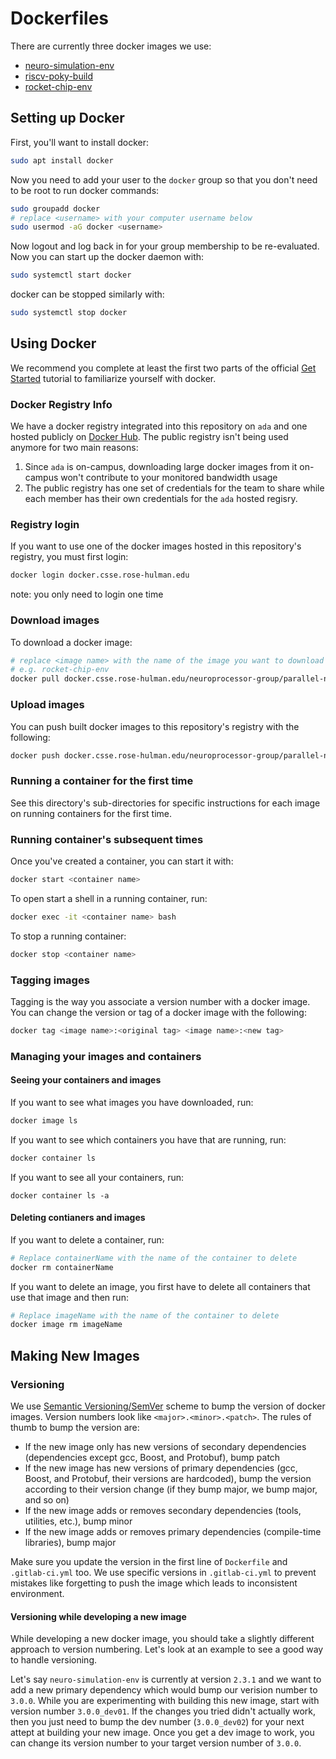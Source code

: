 Dockerfiles
=========

There are currently three docker images we use:
* [neuro-simulation-env](neuro-simulation-env/)
* [riscv-poky-build](riscv-poky-build/)
* [rocket-chip-env](rocket-chip-env/)

## Setting up Docker
First, you'll want to install docker:
```bash
sudo apt install docker
```
Now you need to add your user to the `docker` group so that you don't need to be root to run docker commands:
```bash
sudo groupadd docker
# replace <username> with your computer username below
sudo usermod -aG docker <username>
```
Now logout and log back in for your group membership to be re-evaluated. Now you can start up the docker daemon with:
```bash
sudo systemctl start docker
```
docker can be stopped similarly with:
```bash
sudo systemctl stop docker
```

## Using Docker
We recommend you complete at least the first two parts of the official [Get Started](https://docs.docker.com/get-started/) tutorial to familiarize yourself with docker.

### Docker Registry Info
We have a docker registry integrated into this repository on `ada` and one hosted publicly on [Docker Hub](https://hub.docker.com/r/rhneuroprocessor/). The public registry isn't being used anymore for two main reasons:
1. Since `ada` is on-campus, downloading large docker images from it on-campus won't contribute to your monitored bandwidth usage
2. The public registry has one set of credentials for the team to share while each member has their own credentials for the `ada` hosted regisry.

### Registry login
If you want to use one of the docker images hosted in this repository's registry, you must first login:
```bash
docker login docker.csse.rose-hulman.edu
```
note: you only need to login one time

### Download images
To download a docker image:
```bash
# replace <image name> with the name of the image you want to download
# e.g. rocket-chip-env
docker pull docker.csse.rose-hulman.edu/neuroprocessor-group/parallel-neuro-simulation/<image name>:latest
```
### Upload images
You can push built docker images to this repository's registry with the following:
```bash
docker push docker.csse.rose-hulman.edu/neuroprocessor-group/parallel-neuro-simulation/<image name>:<image tag>
```

### Running a container for the first time
See this directory's sub-directories for specific instructions for each image on running containers for the first time.

### Running container's subsequent times
Once you've created a container, you can start it with:
```bash
docker start <container name>
```
To open start a shell in a running container, run:
```bash
docker exec -it <container name> bash
```
To stop a running container:
```bash
docker stop <container name>
```

### Tagging images
Tagging is the way you associate a version number with a docker image. You can change the version or tag of a docker image with the following:
```bash
docker tag <image name>:<original tag> <image name>:<new tag>
```

### Managing your images and containers
#### Seeing your containers and images
If you want to see what images you have downloaded, run:
```bash
docker image ls
```
If you want to see which containers you have that are running, run:
```bash
docker container ls
```
If you want to see all your containers, run:
```docker
docker container ls -a
```
#### Deleting contianers and images
If you want to delete a container, run:
```bash
# Replace containerName with the name of the container to delete
docker rm containerName
```
If you want to delete an image, you first have to delete all containers that use that image and then run:
```bash
# Replace imageName with the name of the container to delete
docker image rm imageName
```

## Making New Images
### Versioning
We use [Semantic Versioning/SemVer](https://semver.org/) scheme to bump the version of docker images. Version numbers look like `<major>.<minor>.<patch>`.
The rules of thumb to bump the version are:
  - If the new image only has new versions of secondary dependencies (dependencies except gcc, Boost, and Protobuf), bump patch
  - If the new image has new versions of primary dependencies (gcc, Boost, and Protobuf, their versions are hardcoded), bump the version according to their version change (if they bump major, we bump major, and so on)
  - If the new image adds or removes secondary dependencies (tools, utilities, etc.), bump minor
  - If the new image adds or removes primary dependencies (compile-time libraries), bump major
  
Make sure you update the version in the first line of `Dockerfile` and `.gitlab-ci.yml` too.
We use specific versions in `.gitlab-ci.yml` to prevent mistakes like forgetting to push the image which leads to inconsistent environment.

#### Versioning while developing a new image
While developing a new docker image, you should take a slightly different approach to version numbering. Let's look at an example to see a good way to handle versioning.

Let's say `neuro-simulation-env` is currently at version `2.3.1` and we want to add a new primary dependency which would bump our verision number to `3.0.0`. While you are experimenting with building this new image, start with version number `3.0.0_dev01`. If the changes you tried didn't actually work, then you just need to bump the dev number (`3.0.0_dev02`) for your next attept at building your new image. Once you get a dev image to work, you can change its version number to your target version number of `3.0.0`.